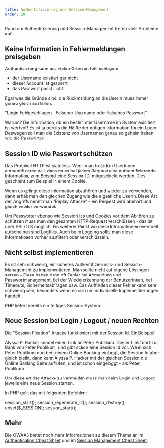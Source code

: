 ```yaml
---
title: Authentifizierung und Session-Management
order: 20
---
```


Rund um Authentifizierung und Session-Management treten viele Probleme auf.

## Keine Information in Fehlermeldungen preisgeben

Authentisierung kann aus vielen Gründen fehl schlagen: 

* der Username existiert gar nicht
* dieser Account ist gesperrt
* das Passwort passt nicht

Egal was die Gründe sind: die Rückmeldung an die UserIn muss immer genau gleich ausfallen:

  "Login Fehlgeschlagen - Falscher Username oder Falsches Passwort"

Warum? Die Information, ob ein bestimmter Username im System exisitiert ist wertvoll! Es
ist ja bereits die Hälfte der nötigen Information für ein Login. Deswegen soll man die Existenz
von Usernamen genau so geheim halten wie die Passwörter.

## Session ID wie Passwort schützen

Das Protokoll HTTP ist stateless.  Wenn man trotzdem UserInnen authentifizieren
will, dann muss bei jedem Request eine authentifizierende Information, zum Beispiel eine Session-ID,
mitgeschickt werden.  Dies geschieht zum Beispiel in einem Cookie.  

Wenn es gelingt diese Information abzuhören und wieder zu verwenden, 
dann erhält man den gleichen Zugang wie die eigentliche UserIn. Diese
Art der Angriffs nennt man "Replay Attacke" - ein Request wird abehört und
gleich wieder verwendet.

Um Passwörter ebenso wie Session Ids und Cookies vor dem Abhören zu 
schützen muss man den gesamten HTTP-Request verschlüssen - das ist über SSL/TLS möglich.
Ein weiterer Punkt wo diese Informationen eventuell aufscheinen sind Logfiles.
Auch beim Logging sollte man diese Informationen vorher ausfiltern oder verschlüsseln.

## Nicht selbst implementieren

Es ist sehr schwierig, ein sicheres Authentifizierungs- und Session-Management zu implementieren. Man sollte nicht auf eigene Lösungen setzen - Diese haben dann oft Fehler bei Abmeldung und Passwortmanagement, bei der Wiedererkennung der BenutzerInnen, bei Timeouts, Sicherheitsabfragen usw. Das Auffinden dieser Fehler kann sehr schwierig sein, besonders wenn es sich um individuelle Implementierungen handelt.

PHP liefert bereits ein fertiges Session-System.

## Neue Session bei Login / Logout / neuen Rechten

Die "Session Fixation" Attacke funktioniert mit der Session Id. Ein Beispiel:

Alyssa P. Hacker sendet einen Link an Peter Publikum. Dieser Link führt
zur Bank von Peter Publikum, und gibt schon eine Session Id vor. Wenn sich
Peter Publikum nun bei seinem Online-Banking einloggt, die Session Id aber
gleich bleibt, dann kann Alyssa P. Hacker mit der gleichen Session die Online Banking
Seite aufrufen, und ist schon eingeloggt - als Peter Publikum.

Um diese Art der Attacke zu vermeiden muss man beim Login und Logout jeweils eine neue Session starten.

In PHP geht das mit folgenden Befehlen:

<php caption="neue Session starten nach erfolgreichem Login">
  session_start();
  session_regenerate_id();
  session_destroy();
  unset($_SESSION);
  session_start();
</php>

## Mehr

Die OWAAS bietet noch mehr Informationen zu diesem Thema an
im  [Authentication Cheat Sheet](https://www.owasp.org/index.php/Session_Management_Cheat_Sheet)
und im [Session Management Cheat Sheet](https://www.owasp.org/index.php/Session_Management_Cheat_Sheet).
